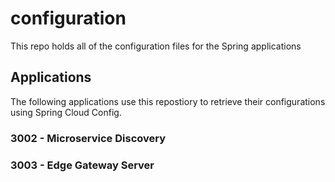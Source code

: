 # configuration
This repo holds all of the configuration files for the Spring applications

## Applications
The following applications use this repostiory to retrieve their configurations using Spring Cloud Config.
### 3002 - Microservice Discovery
### 3003 - Edge Gateway Server
